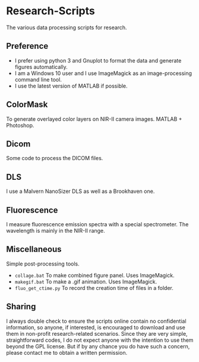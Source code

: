 # Research-Scripts

The various data processing scripts for research.

## Preference

- I prefer using python 3 and Gnuplot to format the data and generate figures automatically.
- I am a Windows 10 user and I use ImageMagick as an image-processing command line tool.
- I use the latest version of MATLAB if possible.

## ColorMask

To generate overlayed color layers on NIR-II camera images. MATLAB + Photoshop.

## Dicom

Some code to process the DICOM files.

## DLS

I use a Malvern NanoSizer DLS as well as a Brookhaven one.

## Fluorescence

I measure fluorescence emission spectra with a special spectrometer. The wavelength is mainly in the NIR-II range.

## Miscellaneous

Simple post-processing tools.

- `collage.bat` To make combined figure panel. Uses ImageMagick.
- `makegif.bat` To make a .gif animation. Uses ImageMagick.
- `fluo_get_ctime.py` To record the creation time of files in a folder.

## Sharing

I always double check to ensure the scripts online contain no confidential information, so anyone, if interested, is encouraged to download and use them in non-profit research-related scenarios. Since they are very simple, straightforward codes, I do not expect anyone with the intention to use them beyond the GPL license. But if by any chance you do have such a concern, please contact me to obtain a written permission.
